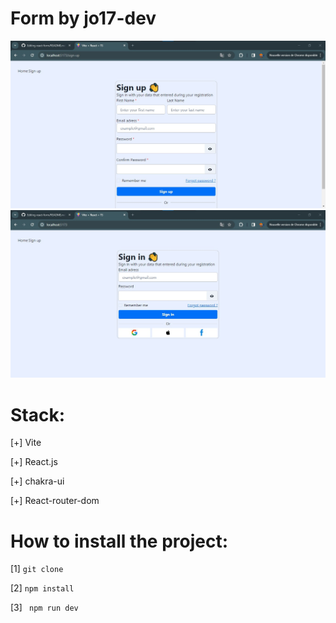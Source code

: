# Form by jo17-dev

 <img src="./public/preview/signUp.jpg" />
 <img src="./public/preview/signIn.jpg" />

 # Stack:
 
 [+] Vite
 
 [+] React.js

 [+] chakra-ui

 [+] React-router-dom

# How to install the project:

[1] <code>git clone  </code>

[2] <code>npm install </code>

[3] <code> npm run dev </code>
